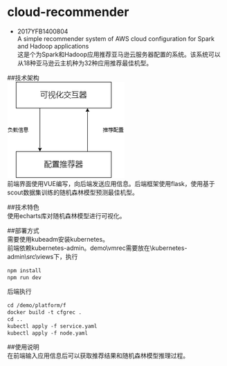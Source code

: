 # cloud-recommender
* 2017YFB1400804 <br>
A simple recommender system of  AWS cloud configuration for Spark and Hadoop applications <br>
这是个为Spark和Hadoop应用推荐亚马逊云服务器配置的系统。该系统可以从18种亚马逊云主机种为32种应用推荐最佳机型。<br>

##技术架构 <br>
![the text displayed while lost the image](https://github.com/12hyhy12/cloud-recommender/blob/main/pic/1.png) 
<br>
前端界面使用VUE编写，向后端发送应用信息。后端框架使用flask，使用基于scout数据集训练的随机森林模型预测最佳机型。<br>

##技术特色 <br>
使用echarts库对随机森林模型进行可视化。<br>

##部署方式 <br>
需要使用kubeadm安装kubernetes。<br>
前端依赖kubernetes-admin。demo\vmrec需要放在\kubernetes-admin\src\views下，执行<br>
```
npm install
npm run dev
```
后端执行<br>
```
cd /demo/platform/f
docker build -t cfgrec .
cd ..
kubectl apply -f service.yaml
kubectl apply -f node.yaml
```

##使用说明 <br>
在前端输入应用信息后可以获取推荐结果和随机森林模型推理过程。